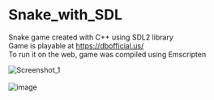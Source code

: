 # Snake_with_SDL

Snake game created with C++ using SDL2 library <br />
Game is playable at https://dbofficial.us/ <br />
To run it on the web, game was compiled using Emscripten <br />

![Screenshot_1](https://user-images.githubusercontent.com/58227328/152090106-bae99e80-2f29-4772-8d5c-623da8a7af6a.png) <br />
<br />
![image](https://user-images.githubusercontent.com/58227328/152090309-65908148-1ffb-4120-aed2-b3da65e7ddba.png)

